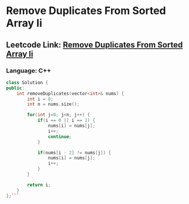 # Remove Duplicates From Sorted Array Ii

## Leetcode Link: [Remove Duplicates From Sorted Array Ii](https://leetcode.com/problems/remove-duplicates-from-sorted-array-ii/)
### Language: C++

```cpp
class Solution {
public:
    int removeDuplicates(vector<int>& nums) {
        int i = 0;
        int n = nums.size();

        for(int j=0; j<n; j++) {
            if(i == 0 || i == 1) {
                nums[i] = nums[j];
                i++;
                continue;
            }

            if(nums[i - 2] != nums[j]) {
                nums[i] = nums[j];
                i++;
            }
        }

        return i;
    }
};```




